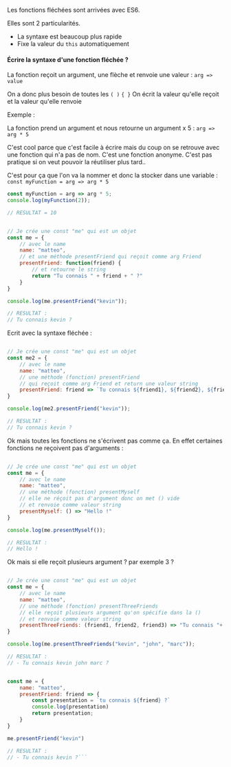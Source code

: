 
Les fonctions fléchées sont arrivées avec ES6. 

Elles sont 2 particularités.
- La syntaxe est beaucoup plus rapide 
- Fixe la valeur du `this` automatiquement

#### Écrire la syntaxe d'une fonction fléchée ? 

La fonction reçoit un argument, une flèche et renvoie une valeur :
`arg => value`

On a donc plus besoin de toutes les `( )` `{ }` 
On écrit la valeur qu'elle reçoit et la valeur qu'elle  renvoie

Exemple : 

La fonction prend un argument et nous retourne un argument x 5 :
`arg => arg * 5`

C'est cool parce que c'est facile à écrire mais du coup on se retrouve avec une fonction qui n'a pas de nom. 
C'est une fonction anonyme. C'est pas pratique si on veut pouvoir la réutiliser plus tard.. 

C'est pour ça que l'on va la nommer et donc la stocker dans une variable : 
`const myFunction = arg => arg * 5`

```js
const myFunction = arg => arg * 5;
console.log(myFunction(2));

// RESULTAT = 10
```

```js 

// Je crée une const "me" qui est un objet
const me = { 
	// avec le name
	name: "matteo",
	// et une méthode presentFriend qui reçoit comme arg Friend
	presentFriend: function(friend) {
		// et retourne le string 
		return "Tu connais " + friend + " ?"
	}
}

console.log(me.presentFriend("kevin"));

// RESULTAT : 
// Tu connais kevin ?
```

Ecrit avec la syntaxe fléchée : 

```js 

// Je crée une const "me" qui est un objet
const me2 = { 
	// avec le name
	name: "matteo",
	// une méthode (fonction) presentFriend 
	// qui reçoit comme arg Friend et return une valeur string
	presentFriend: friend => `Tu connais ${friend1}, ${friend2}, ${friend3} ?`
}

console.log(me2.presentFriend("kevin"));

// RESULTAT : 
// Tu connais kevin ?
```

Ok mais toutes les fonctions ne s'écrivent pas comme ça. En effet certaines fonctions ne reçoivent pas d'arguments : 

```js 

// Je crée une const "me" qui est un objet
const me = { 
	// avec le name
	name: "matteo",
	// une méthode (fonction) presentMyself 
	// elle ne réçoit pas d'argument donc on met () vide
	// et renvoie comme valeur string
	presentMyself: () => "Hello !"
}

console.log(me.presentMyself());

// RESULTAT : 
// Hello !
```

Ok mais si elle reçoit plusieurs argument ? par exemple 3 ?

```js 

// Je crée une const "me" qui est un objet
const me = { 
	// avec le name
	name: "matteo",
	// une méthode (fonction) presentThreeFriends 
	// elle reçoit plusieurs argument qu'on spécifie dans la ()
	// et renvoie comme valeur string
	presentThreeFriends: (friend1, friend2, friend3) => "Tu connais "+ friend1 + friend2 + friend3 +" ?"
}

console.log(me.presentThreeFriends("kevin", "john", "marc"));

// RESULTAT : 
// - Tu connais kevin john marc ? 
```

```js 

const me = { 
	name: "matteo",
	presentFriend: friend => {
		const presentation = `tu connais ${friend} ?`
		console.log(presentation)
		return presentation;
	}
}

me.presentFriend("kevin")

// RESULTAT : 
// - Tu connais kevin ?```

